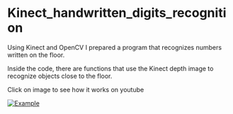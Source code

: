 # Kinect_handwritten_digits_recognition

Using Kinect and OpenCV I prepared a program that recognizes numbers written on the floor.

Inside the code, there are functions that use the Kinect depth image to recognize objects close to the floor.


Click on image to see how it works on youtube


[![Example](http://img.youtube.com/vi/fwwuBAaOcwk/0.jpg)](https://www.youtube.com/watch?v=fwwuBAaOcwk)
